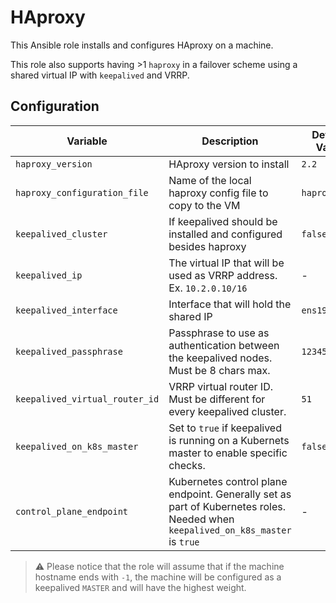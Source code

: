 # HAproxy

This Ansible role installs and configures HAproxy on a machine.

This role also supports having >1 `haproxy` in a failover scheme using a shared virtual IP with `keepalived` and VRRP.

## Configuration

Variable | Description | Default Value
---------|-------------|--------------
`haproxy_version`| HAproxy version to install | `2.2`
`haproxy_configuration_file`| Name of the local haproxy config file to copy to the VM | `haproxy.cfg`
`keepalived_cluster` | If keepalived should be installed and configured besides haproxy | `false`
`keepalived_ip` | The virtual IP that will be used as VRRP address. Ex. `10.2.0.10/16` | -
`keepalived_interface` | Interface that will hold the shared IP | `ens192`
`keepalived_passphrase` | Passphrase to use as authentication between the keepalived nodes. Must be 8 chars max. | `12345678`
`keepalived_virtual_router_id` | VRRP virtual router ID. Must be different for every keepalived cluster. | `51`
`keepalived_on_k8s_master` | Set to `true` if keepalived is running on a Kubernets master to enable specific checks. | `false`
`control_plane_endpoint` | Kubernetes control plane endpoint. Generally set as part of Kubernetes roles. Needed when `keepalived_on_k8s_master` is `true` | -

> ⚠️ Please notice that the role will assume that if the machine hostname ends with `-1`, the machine will be configured as a keepalived `MASTER` and will have the highest weight.
